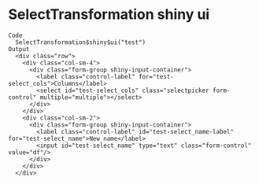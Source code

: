 # SelectTransformation shiny ui

    Code
      SelectTransformation$shiny$ui("test")
    Output
      <div class="row">
        <div class="col-sm-4">
          <div class="form-group shiny-input-container">
            <label class="control-label" for="test-select_cols">Columns</label>
            <select id="test-select_cols" class="selectpicker form-control" multiple="multiple"></select>
          </div>
        </div>
        <div class="col-sm-2">
          <div class="form-group shiny-input-container">
            <label class="control-label" id="test-select_name-label" for="test-select_name">New name</label>
            <input id="test-select_name" type="text" class="form-control" value="df"/>
          </div>
        </div>
      </div>

